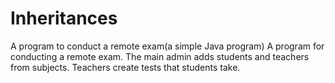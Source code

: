 # Inheritances
A program to conduct a remote exam(a simple Java program)
A program for conducting a remote exam. The main admin adds students and teachers from subjects. Teachers create tests that students take.
